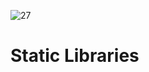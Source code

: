 ![27](https://github.com/manningstinson/holbertonschool-low_level_programming/assets/104523090/0290e4e9-da70-4583-a964-1059f7b3f99a)
# Static Libraries
